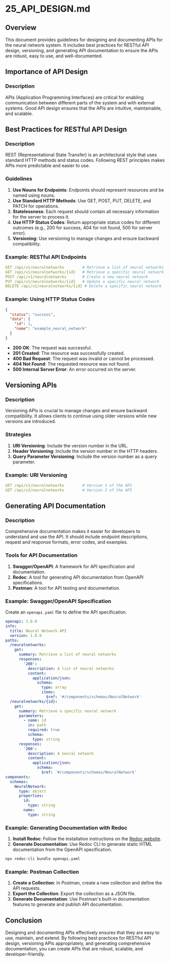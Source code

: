 # 25_API_DESIGN.md

## Overview

This document provides guidelines for designing and documenting APIs for the neural network system. It includes best practices for RESTful API design, versioning, and generating API documentation to ensure the APIs are robust, easy to use, and well-documented.

## Importance of API Design

### Description

APIs (Application Programming Interfaces) are critical for enabling communication between different parts of the system and with external systems. Good API design ensures that the APIs are intuitive, maintainable, and scalable.

## Best Practices for RESTful API Design

### Description

REST (Representational State Transfer) is an architectural style that uses standard HTTP methods and status codes. Following REST principles makes APIs more predictable and easier to use.

### Guidelines

1. **Use Nouns for Endpoints**: Endpoints should represent resources and be named using nouns.
2. **Use Standard HTTP Methods**: Use GET, POST, PUT, DELETE, and PATCH for operations.
3. **Statelessness**: Each request should contain all necessary information for the server to process it.
4. **Use HTTP Status Codes**: Return appropriate status codes for different outcomes (e.g., 200 for success, 404 for not found, 500 for server error).
5. **Versioning**: Use versioning to manage changes and ensure backward compatibility.

### Example: RESTful API Endpoints

```yaml
GET /api/v1/neuralnetworks        # Retrieve a list of neural networks
GET /api/v1/neuralnetworks/{id}   # Retrieve a specific neural network
POST /api/v1/neuralnetworks       # Create a new neural network
PUT /api/v1/neuralnetworks/{id}   # Update a specific neural network
DELETE /api/v1/neuralnetworks/{id} # Delete a specific neural network
```

### Example: Using HTTP Status Codes

```json
{
  "status": "success",
  "data": {
    "id": 1,
    "name": "example_neural_network"
  }
}
```

- **200 OK**: The request was successful.
- **201 Created**: The resource was successfully created.
- **400 Bad Request**: The request was invalid or cannot be processed.
- **404 Not Found**: The requested resource was not found.
- **500 Internal Server Error**: An error occurred on the server.

## Versioning APIs

### Description

Versioning APIs is crucial to manage changes and ensure backward compatibility. It allows clients to continue using older versions while new versions are introduced.

### Strategies

1. **URI Versioning**: Include the version number in the URL.
2. **Header Versioning**: Include the version number in the HTTP headers.
3. **Query Parameter Versioning**: Include the version number as a query parameter.

### Example: URI Versioning

```yaml
GET /api/v1/neuralnetworks        # Version 1 of the API
GET /api/v2/neuralnetworks        # Version 2 of the API
```

## Generating API Documentation

### Description

Comprehensive documentation makes it easier for developers to understand and use the API. It should include endpoint descriptions, request and response formats, error codes, and examples.

### Tools for API Documentation

1. **Swagger/OpenAPI**: A framework for API specification and documentation.
2. **Redoc**: A tool for generating API documentation from OpenAPI specifications.
3. **Postman**: A tool for API testing and documentation.

### Example: Swagger/OpenAPI Specification

Create an `openapi.yaml` file to define the API specification.

```yaml
openapi: 3.0.0
info:
  title: Neural Network API
  version: 1.0.0
paths:
  /neuralnetworks:
    get:
      summary: Retrieve a list of neural networks
      responses:
        '200':
          description: A list of neural networks
          content:
            application/json:
              schema:
                type: array
                items:
                  $ref: '#/components/schemas/NeuralNetwork'
  /neuralnetworks/{id}:
    get:
      summary: Retrieve a specific neural network
      parameters:
        - name: id
          in: path
          required: true
          schema:
            type: string
      responses:
        '200':
          description: A neural network
          content:
            application/json:
              schema:
                $ref: '#/components/schemas/NeuralNetwork'
components:
  schemas:
    NeuralNetwork:
      type: object
      properties:
        id:
          type: string
        name:
          type: string
```

### Example: Generating Documentation with Redoc

1. **Install Redoc**: Follow the installation instructions on the [Redoc website](https://redoc.ly/).
2. **Generate Documentation**: Use Redoc CLI to generate static HTML documentation from the OpenAPI specification.

```sh
npx redoc-cli bundle openapi.yaml
```

### Example: Postman Collection

1. **Create a Collection**: In Postman, create a new collection and define the API requests.
2. **Export the Collection**: Export the collection as a JSON file.
3. **Generate Documentation**: Use Postman's built-in documentation features to generate and publish API documentation.

## Conclusion

Designing and documenting APIs effectively ensures that they are easy to use, maintain, and extend. By following best practices for RESTful API design, versioning APIs appropriately, and generating comprehensive documentation, you can create APIs that are robust, scalable, and developer-friendly.